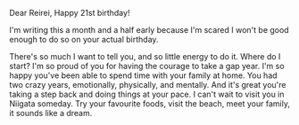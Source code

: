 <meta name="robots" content="noindex">

Dear Reirei,
Happy 21st birthday! 

I'm writing this a month and a half early because I'm scared I won't be good enough to do so on your actual birthday.

There's so much I want to tell you, and so little energy to do it. Where do I start? I'm so proud of you for having the courage to take a gap year. I'm so happy you've been able to spend time with your family at home. You had two crazy years, emotionally, physically, and mentally. And it's great you're taking a step back and doing things at your pace. I can't wait to visit you in Niigata someday. Try your favourite foods, visit the beach, meet your family, it sounds like a dream. 
